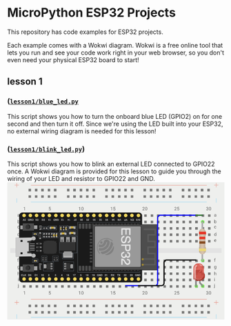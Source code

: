 # MicroPython ESP32 Projects

This repository has code examples for ESP32 projects.

Each example comes with a Wokwi diagram. Wokwi is a free online tool that lets you run and see your code work right in your web browser, so you don't even need your physical ESP32 board to start!

## lesson 1
### ([`lesson1/blue_led.py`]([https://github.com/fullstackdevell/esp32/blob/main/lesson1/blue_led.py])

This script shows you how to turn the onboard blue LED (GPIO2) on for one second and then turn it off. Since we're using the LED built into your ESP32, no external wiring diagram is needed for this lesson!

### ([`lesson1/blink_led.py`]([https://github.com/YOUR_USERNAME/YOUR_REPO_NAME/blob/main/lesson1/blue_led.py](https://github.com/fullstackdevell/esp32/blob/main/lesson1/blink_led.py)))

This script shows you how to blink an external LED connected to GPIO22 once. A Wokwi diagram is provided for this lesson to guide you through the wiring of your LED and resistor to GPIO22 and GND.
![blink_led](/images/blink_led.png)
